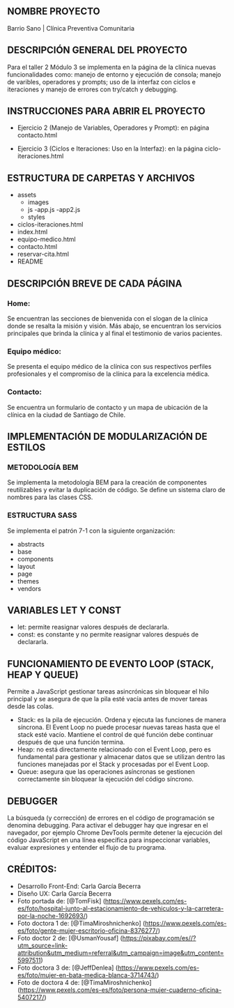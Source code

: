 ## NOMBRE PROYECTO 
Barrio Sano | Clínica Preventiva Comunitaria

## DESCRIPCIÓN GENERAL DEL PROYECTO
Para el taller 2 Módulo 3 se implementa en la página de la clínica nuevas funcionalidades como: manejo de entorno y ejecución de consola; manejo de varibles, operadores y prompts; uso de la interfaz con ciclos e iteraciones y manejo de errores con try/catch y debugging.

## INSTRUCCIONES PARA ABRIR EL PROYECTO
- Ejercicio 2 (Manejo de Variables, Operadores y Prompt): en página contacto.html

- Ejercicio 3 (Ciclos e Iteraciones: Uso en la Interfaz): en la página ciclo-iteraciones.html


## ESTRUCTURA DE CARPETAS Y ARCHIVOS
- assets
    - images
    - js
        -app.js
        -app2.js
    - styles
- ciclos-iteraciones.html
- index.html
- equipo-medico.html
- contacto.html
- reservar-cita.html
- README

## DESCRIPCIÓN BREVE DE CADA PÁGINA

### Home: 
Se encuentran las secciones de bienvenida con el slogan de la clínica donde se resalta la  misión y visión. Más abajo, se encuentran los servicios principales que brinda la clínica y al final el testimonio de varios pacientes.

### Equipo médico: 
Se presenta el equipo médico de la clínica con sus respectivos perfiles profesionales y el compromiso de la clínica para la excelencia médica.

### Contacto: 
Se encuentra un formulario de contacto y un mapa de ubicación de la clínica en la ciudad de Santiago de Chile.


## IMPLEMENTACIÓN DE MODULARIZACIÓN DE ESTILOS

### METODOLOGÍA BEM

Se implementa la metodología BEM para la creación de componentes reutilizables y evitar la duplicación de código. Se define un sistema claro de nombres para las clases CSS.

### ESTRUCTURA SASS

Se implementa el patrón 7-1 con la siguiente organización:

- abstracts
- base
- components
- layout
- page
- themes
- vendors

## VARIABLES LET Y CONST

- let: permite reasignar valores después de declararla.
- const: es constante y no permite reasignar valores después de declararla. 


## FUNCIONAMIENTO DE EVENTO LOOP (STACK, HEAP Y QUEUE)

Permite a JavaScript gestionar tareas asincrónicas sin bloquear el hilo principal y se asegura de que la pila esté vacía antes de mover tareas desde las colas.

- Stack: es la pila de ejecución. Ordena y ejecuta las funciones de manera síncrona. El Event Loop no puede procesar nuevas tareas hasta que el stack esté vacío. Mantiene el control de qué función debe continuar después de que una función termina.
- Heap: no está directamente relacionado con el Event Loop, pero es fundamental para gestionar y almacenar datos que se utilizan dentro las funciones manejadas por el Stack y procesadas por el Event Loop. 
- Queue: asegura que las operaciones asíncronas se gestionen correctamente sin bloquear la ejecución del código síncrono.

## DEBUGGER
La búsqueda (y corrección) de errores en el código de programación se denomina debugging.
Para activar el debugger hay que ingresar en el navegador, por ejemplo Chrome DevTools permite detener la ejecución del código JavaScript en una línea específica para inspeccionar variables, evaluar expresiones y entender el flujo de tu programa. 

## CRÉDITOS:

- Desarrollo Front-End: Carla García Becerra
- Diseño UX: Carla García Becerra
- Foto portada de: [@TomFisk] (https://www.pexels.com/es-es/foto/hospital-junto-al-estacionamiento-de-vehiculos-y-la-carretera-por-la-noche-1692693/)
- Foto doctora 1 de: [@TimaMiroshnichenko] (https://www.pexels.com/es-es/foto/gente-mujer-escritorio-oficina-8376277/)
- Foto doctor 2 de: [@UsmanYousaf] (https://pixabay.com/es//?utm_source=link-attribution&utm_medium=referral&utm_campaign=image&utm_content=5997511)
- Foto doctora 3 de: [@JeffDenlea] (https://www.pexels.com/es-es/foto/mujer-en-bata-medica-blanca-3714743/)
- Foto de doctora 4 de: [@TimaMiroshnichenko] (https://www.pexels.com/es-es/foto/persona-mujer-cuaderno-oficina-5407217/)
